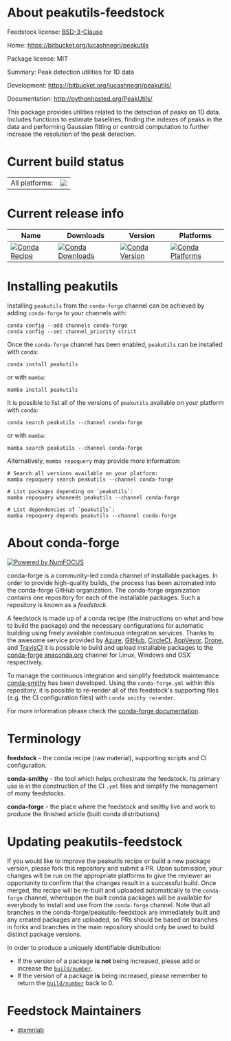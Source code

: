 About peakutils-feedstock
=========================

Feedstock license: [BSD-3-Clause](https://github.com/conda-forge/peakutils-feedstock/blob/main/LICENSE.txt)

Home: https://bitbucket.org/lucashnegri/peakutils

Package license: MIT

Summary: Peak detection utilities for 1D data

Development: https://bitbucket.org/lucashnegri/peakutils/

Documentation: http://pythonhosted.org/PeakUtils/

This package provides utilities related to the detection of peaks on
1D data. Includes functions to estimate baselines, finding the
indexes of peaks in the data and performing Gaussian fitting or centroid
computation to further increase the resolution of the peak detection.


Current build status
====================


<table><tr><td>All platforms:</td>
    <td>
      <a href="https://dev.azure.com/conda-forge/feedstock-builds/_build/latest?definitionId=4050&branchName=main">
        <img src="https://dev.azure.com/conda-forge/feedstock-builds/_apis/build/status/peakutils-feedstock?branchName=main">
      </a>
    </td>
  </tr>
</table>

Current release info
====================

| Name | Downloads | Version | Platforms |
| --- | --- | --- | --- |
| [![Conda Recipe](https://img.shields.io/badge/recipe-peakutils-green.svg)](https://anaconda.org/conda-forge/peakutils) | [![Conda Downloads](https://img.shields.io/conda/dn/conda-forge/peakutils.svg)](https://anaconda.org/conda-forge/peakutils) | [![Conda Version](https://img.shields.io/conda/vn/conda-forge/peakutils.svg)](https://anaconda.org/conda-forge/peakutils) | [![Conda Platforms](https://img.shields.io/conda/pn/conda-forge/peakutils.svg)](https://anaconda.org/conda-forge/peakutils) |

Installing peakutils
====================

Installing `peakutils` from the `conda-forge` channel can be achieved by adding `conda-forge` to your channels with:

```
conda config --add channels conda-forge
conda config --set channel_priority strict
```

Once the `conda-forge` channel has been enabled, `peakutils` can be installed with `conda`:

```
conda install peakutils
```

or with `mamba`:

```
mamba install peakutils
```

It is possible to list all of the versions of `peakutils` available on your platform with `conda`:

```
conda search peakutils --channel conda-forge
```

or with `mamba`:

```
mamba search peakutils --channel conda-forge
```

Alternatively, `mamba repoquery` may provide more information:

```
# Search all versions available on your platform:
mamba repoquery search peakutils --channel conda-forge

# List packages depending on `peakutils`:
mamba repoquery whoneeds peakutils --channel conda-forge

# List dependencies of `peakutils`:
mamba repoquery depends peakutils --channel conda-forge
```


About conda-forge
=================

[![Powered by
NumFOCUS](https://img.shields.io/badge/powered%20by-NumFOCUS-orange.svg?style=flat&colorA=E1523D&colorB=007D8A)](https://numfocus.org)

conda-forge is a community-led conda channel of installable packages.
In order to provide high-quality builds, the process has been automated into the
conda-forge GitHub organization. The conda-forge organization contains one repository
for each of the installable packages. Such a repository is known as a *feedstock*.

A feedstock is made up of a conda recipe (the instructions on what and how to build
the package) and the necessary configurations for automatic building using freely
available continuous integration services. Thanks to the awesome service provided by
[Azure](https://azure.microsoft.com/en-us/services/devops/), [GitHub](https://github.com/),
[CircleCI](https://circleci.com/), [AppVeyor](https://www.appveyor.com/),
[Drone](https://cloud.drone.io/welcome), and [TravisCI](https://travis-ci.com/)
it is possible to build and upload installable packages to the
[conda-forge](https://anaconda.org/conda-forge) [anaconda.org](https://anaconda.org/)
channel for Linux, Windows and OSX respectively.

To manage the continuous integration and simplify feedstock maintenance
[conda-smithy](https://github.com/conda-forge/conda-smithy) has been developed.
Using the ``conda-forge.yml`` within this repository, it is possible to re-render all of
this feedstock's supporting files (e.g. the CI configuration files) with ``conda smithy rerender``.

For more information please check the [conda-forge documentation](https://conda-forge.org/docs/).

Terminology
===========

**feedstock** - the conda recipe (raw material), supporting scripts and CI configuration.

**conda-smithy** - the tool which helps orchestrate the feedstock.
                   Its primary use is in the construction of the CI ``.yml`` files
                   and simplify the management of *many* feedstocks.

**conda-forge** - the place where the feedstock and smithy live and work to
                  produce the finished article (built conda distributions)


Updating peakutils-feedstock
============================

If you would like to improve the peakutils recipe or build a new
package version, please fork this repository and submit a PR. Upon submission,
your changes will be run on the appropriate platforms to give the reviewer an
opportunity to confirm that the changes result in a successful build. Once
merged, the recipe will be re-built and uploaded automatically to the
`conda-forge` channel, whereupon the built conda packages will be available for
everybody to install and use from the `conda-forge` channel.
Note that all branches in the conda-forge/peakutils-feedstock are
immediately built and any created packages are uploaded, so PRs should be based
on branches in forks and branches in the main repository should only be used to
build distinct package versions.

In order to produce a uniquely identifiable distribution:
 * If the version of a package **is not** being increased, please add or increase
   the [``build/number``](https://docs.conda.io/projects/conda-build/en/latest/resources/define-metadata.html#build-number-and-string).
 * If the version of a package **is** being increased, please remember to return
   the [``build/number``](https://docs.conda.io/projects/conda-build/en/latest/resources/define-metadata.html#build-number-and-string)
   back to 0.

Feedstock Maintainers
=====================

* [@xmnlab](https://github.com/xmnlab/)

